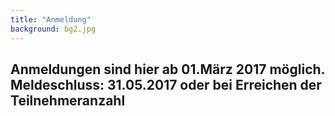```yaml
---
title: "Anmeldung"
background: bg2.jpg
---
```

 ## Anmeldungen sind hier ab 01.März 2017 möglich. Meldeschluss: 31.05.2017 oder bei Erreichen der Teilnehmeranzahl ##
